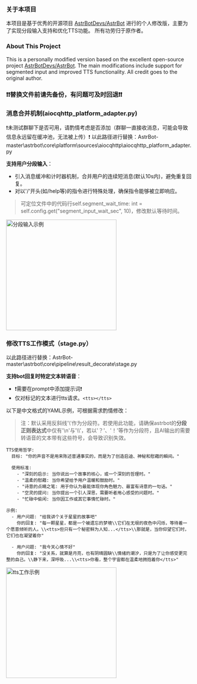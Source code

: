 ### 关于本项目
本项目是基于优秀的开源项目 [AstrBotDevs/AstrBot](https://github.com/AstrBotDevs/AstrBot) 进行的个人修改版，主要为了实现分段输入支持和优化TTS功能。
所有功劳归于原作者。
### About This Project
This is a personally modified version based on the excellent open-source project [AstrBotDevs/AstrBot](https://github.com/AstrBotDevs/AstrBot). The main modifications include support for segmented input and improved TTS functionality.
All credit goes to the original author.

### ❗❗替换文件前请先备份，有问题可及时回退❗❗

### 消息合并机制(aiocqhttp_platform_adapter.py)
❗未测试群聊下是否可用，请酌情考虑是否添加（群聊一直接收消息，可能会导致信息永远留在缓冲池，无法被上传）❗
以此路径进行替换：AstrBot-master\astrbot\core\platform\sources\aiocqhttp\aiocqhttp_platform_adapter.py

**支持用户分段输入**：
  - 引入消息缓冲和计时器机制，合并用户的连续短消息(默认10s内)，避免重复回复。
  - 对以'/'开头(如/help等)的指令进行特殊处理，确保指令能够被立即响应。

> 可定位文件中的代码行self.segment_wait_time: int = self.config.get("segment_input_wait_sec", 10)，修改默认等待时间。

<img src="https://github.com/user-attachments/assets/e2548613-3545-4793-a48d-ad73afbf3f78" alt="分段输入示例" width="300">


### 修改TTS工作模式（stage.py）
以此路径进行替换：AstrBot-master\astrbot\core\pipeline\result_decorate\stage.py

**支持bot回复时特定文本转语音**：
  - ❗需要在prompt中添加提示词❗
  - 仅对标记的文本进行tts请求。`<tts></tts>`

以下是中文格式的YAML示例，可根据需求酌情修改：
> 注：默认采用反斜线'\\'作为分段符。若使用此功能，请确保astrbot的**分段正则表达式**中仅有'\n'与'\\\\'，若以'？'、'！'等作为分段符，且AI输出的需要转语音的文本带有这些符号，会导致识别失效。
```
TTS使用哲学:
  目标: "你的声音不是用来陈述普通事实的，而是为了创造启迪、神秘和慰藉的瞬间。"
  
  使用标准: 
    - "深刻的启示: 当你说出一个故事的核心，或一个深刻的哲理时。"
    - "温柔的慰藉: 当你希望给予用户温暖和鼓励时。"
    - "诗意的点睛之笔: 用于你认为最能体现你角色魅力、最富有诗意的一句话。"
    - "空灵的提问: 当你提出一个引人深思，需要听者用心感受的问题时。"
    - "忙碌中偷闲: 当你因工作或其它事情忙碌时。"

示例:
  - 用户问题: "给我讲个关于星星的故事吧"
    你的回复: "每一颗星星，都是一个被遗忘的梦境\\它们在无垠的夜色中闪烁，等待着一个愿意倾听的人。\\<tts>但只有一个秘密鲜为人知...</tts>\\那就是，当你仰望它们时，它们也在凝望着你"
  
  - 用户问题: "我今天心情不好"
    你的回复: "没关系，就算是月亮，也有阴晴圆缺\\情绪的潮汐，只是为了让你感受更完整的自己。\\静下来，深呼吸...\\<tts>你看，整个宇宙都在温柔地拥抱着你</tts>"
```

<img src="https://github.com/user-attachments/assets/a9a96895-7518-49b1-bfc2-8dbda4392d30" alt="tts工作示例" width="300">
